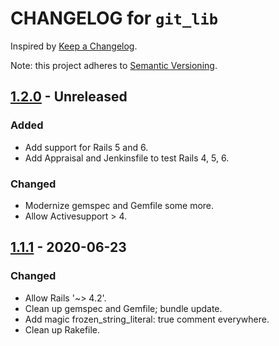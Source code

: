 # CHANGELOG for `git_lib`

Inspired by [Keep a Changelog](https://keepachangelog.com/en/1.0.0/).

Note: this project adheres to [Semantic Versioning](https://semver.org/spec/v2.0.0.html).

## [1.2.0] - Unreleased
### Added
- Add support for Rails 5 and 6.
- Add Appraisal and Jenkinsfile to test Rails 4, 5, 6.

### Changed
- Modernize gemspec and Gemfile some more.
- Allow Activesupport > 4.

## [1.1.1] - 2020-06-23
### Changed
- Allow Rails '~> 4.2'.
- Clean up gemspec and Gemfile; bundle update.
- Add magic frozen_string_literal: true comment everywhere.
- Clean up Rakefile.

[1.2.0]: https://github.com/Invoca/git_lib/compare/v1.1.1...v1.2.0
[1.1.1]: https://github.com/Invoca/git_lib/compare/v1.1.0...v1.1.1
